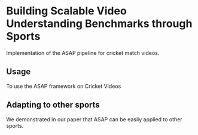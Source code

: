 # Building Scalable Video Understanding Benchmarks through Sports
Implementation of the ASAP pipeline for cricket match videos.

## Usage
To use the ASAP framework on Cricket Videos


## Adapting to other sports
We demonstrated in our paper that ASAP can be easily applied to other sports. 
